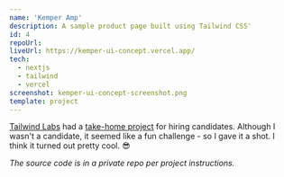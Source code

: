 ```yaml
---
name: 'Kemper Amp'
description: A sample product page built using Tailwind CSS'
id: 4
repoUrl:
liveUrl: https://kemper-ui-concept.vercel.app/
tech:
  - nextjs
  - tailwind
  - vercel
screenshot: kemper-ui-concept-screenshot.png
template: project
---
```


<!-- intro -->

[Tailwind Labs](https://github.com/tailwindlabs) had a
[take-home project](https://github.com/adamwathan/tailwind-take-home-project)
for hiring candidates. Although I wasn't a candidate, it seemed like a fun
challenge - so I gave it a shot. I think it turned out pretty cool. 😎

_The source code is in a private repo per project instructions._

<!-- intro -->

